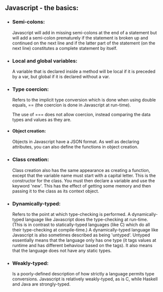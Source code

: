 Javascript - the basics:
--
<ul>
<li><h3>Semi-colons:</h3></li>

Javascript will add in missing semi-colons at the end of a statement but will add a semi-colon prematurely if the statement is broken up and continued on the next line and if the latter part of the statement (on the next line) constitutes a complete statement by itself.

<li><h3>Local and global variables:</h3></li>

A variable that is declared inside a method will be local if it is preceded by a var, but global if it is declared without a var.

<li><h3>Type coercion:</h3></li>

Refers to the implicit type conversion which is done when using double equals, == (the coercion is done in Javascript at run-time).

The use of === does not allow coercion, instead comparing the data types and values as they are.

<li><h4>Object creation:</h4></li>

Objects in Javascript have a JSON format. As well as declaring attributes, you can also define the functions in object creation.

<li><h3>Class creation:</h3></li>

Class creation also has the same appearance as creating a function, except that the variable name must start with a capital letter. This is the constructor for the class.
You must then declare a variable and use the keyword 'new'. This has the effect of getting some memory and then passing it to the class as its context object.

<li><h3>Dynamically-typed:</h3></li>

Refers to the point at which type-checking is performed. A dynamically-typed language like Javascript does the type-checking at run-time. (This is in contrast to statically-typed languages (like C) which do all their type-checking at compile-time.)
A dynamically-typed language like Javascript is also sometimes described as being 'untyped'. Untyped essentially means that the language only has one type (it tags values at runtime and has different behaviour based on the tags). It also means that the language does not have any static types.

<li><h3>Weakly-typed:</h3></li>

Is a poorly-defined description of how strictly a language permits type conversions. Javascript is relatively weakly-typed, as is C, while Haskell and Java are strongly-typed.
